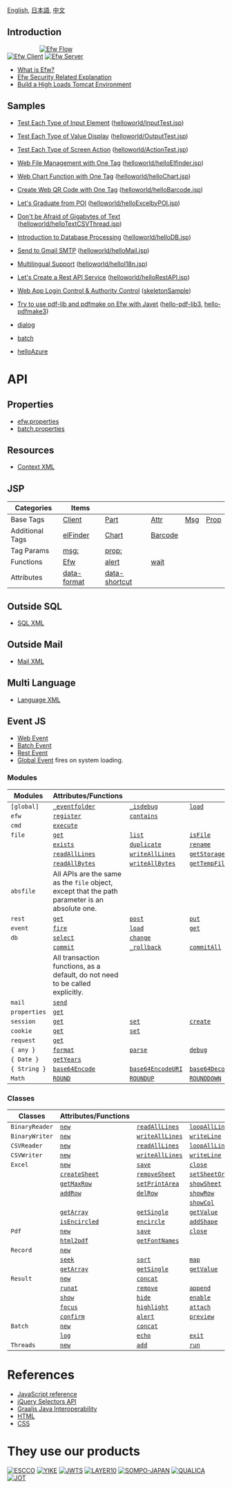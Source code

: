 [English](README_E.md), [日本語](README_J.md), [中文](README_C.md)

## Introduction

&nbsp;&nbsp;&nbsp;&nbsp;&nbsp;&nbsp;&nbsp;&nbsp;&nbsp;&nbsp;&nbsp;&nbsp;&nbsp;&nbsp;&nbsp;&nbsp;&nbsp;&nbsp;
[![Efw Flow](./help/img/efw_flow.png)](./help/img/efw_flow_org.png)<br>
[![Efw Client](./help/img/efw_client.png)](./help/img/efw_client_org.png)
[![Efw Server](./help/img/efw_server.png)](./help/img/efw_server_org.png)

* [What is Efw?](https://qiita.com/changkejun/items/844953846f3e6bed4a9d)
* [Efw Security Related Explanation](https://qiita.com/changkejun/items/70184f814ff52f862d91)
* [Build a High Loads Tomcat Environment](https://qiita.com/changkejun/items/fb325ed0a9d81f3bf5f0)


## Samples

* [Test Each Type of Input Element](https://qiita.com/changkejun/items/2f59403e8fa3b0f40eb7) ([helloworld/InputTest.jsp](https://github.com/efwGrp/qittaSamples/tree/main/helloworld/InputTest.jsp))
* [Test Each Type of Value Display](https://qiita.com/changkejun/items/f634ae1c8040cef4cc01) ([helloworld/OutputTest.jsp](https://github.com/efwGrp/qittaSamples/tree/main/helloworld/OutputTest.jsp))
* [Test Each Type of Screen Action](https://qiita.com/changkejun/items/3accadd827594d1bccdf) ([helloworld/ActionTest.jsp](https://github.com/efwGrp/qittaSamples/tree/main/helloworld/ActionTest.jsp))
* [Web File Management with One Tag](https://qiita.com/changkejun/items/3f943f089d44d83296af) ([helloworld/helloElfinder.jsp](https://github.com/efwGrp/qittaSamples/tree/main/helloworld/helloElfinder.jsp))
* [Web Chart Function with One Tag](https://qiita.com/changkejun/items/dc976ccaaf82458c7771) ([helloworld/helloChart.jsp](https://github.com/efwGrp/qittaSamples/tree/main/helloworld/helloChart.jsp))
* [Create Web QR Code with One Tag](https://qiita.com/changkejun/items/0cdef7d8d288f9f0a563) ([helloworld/helloBarcode.jsp](https://github.com/efwGrp/qittaSamples/tree/main/helloworld/helloBarcode.jsp))
* [Let's Graduate from POI](https://qiita.com/changkejun/items/5f6c5b234dc1322ec859) ([helloworld/helloExcelbyPOI.jsp](https://github.com/efwGrp/qittaSamples/tree/main/helloworld/helloExcelbyPOI.jsp))
* [Don't be Afraid of Gigabytes of Text](https://qiita.com/changkejun/items/97af2b8722c149f5335d) ([helloworld/helloTextCSVThread.jsp](https://github.com/efwGrp/qittaSamples/tree/main/helloworld/helloTextCSVThread.jsp))
* [Introduction to Database Processing](https://qiita.com/changkejun/items/d046d1804b4c996700e2) ([helloworld/helloDB.jsp](https://github.com/efwGrp/qittaSamples/tree/main/helloworld/helloDB.jsp))
* [Send to Gmail SMTP](https://qiita.com/changkejun/items/26fe53af470ee1a96b05) ([helloworld/helloMail.jsp](https://github.com/efwGrp/qittaSamples/tree/main/helloworld/helloMail.jsp))
* [Multilingual Support](https://qiita.com/changkejun/items/7d0999b90b0e5370f928) ([helloworld/helloI18n.jsp](https://github.com/efwGrp/qittaSamples/tree/main/helloworld/helloI18n.jsp))
* [Let's Create a Rest API Service](https://qiita.com/changkejun/items/54c3df529a1b83093790) ([helloworld/helloRestAPI.jsp](https://github.com/efwGrp/qittaSamples/tree/main/helloworld/helloRestAPI.jsp))
* [Web App Login Control & Authority Control](https://qiita.com/changkejun/items/c36d3671493225ad14ce) ([skeletonSample](https://github.com/efwGrp/qittaSamples/tree/main/skeletonSample))
* [Try to use pdf-lib and pdfmake on Efw with Javet](https://qiita.com/changkejun/items/5f50cf3d3e935dd90989) ([hello-pdf-lib3](https://github.com/efwGrp/qittaSamples/tree/main/hello-pdf-lib3), [hello-pdfmake3](https://github.com/efwGrp/qittaSamples/tree/main/hello-pdfmake3))

* [dialog](samples/dialogSample)
* [batch](samples/batchSample)
* [helloAzure](samples/helloAzure)


# API

## Properties

* [efw.properties](help/e/properties.web.md)
* [batch.properties](help/e/properties.batch.md)

## Resources

* [Context XML](help/e/resources.context.md)

## JSP

| Categories | Items  |||||
|---|---|---|---|---|---|
| Base Tags | [Client](help/e/tag.client.md) | [Part](help/e/tag.part.md) | [Attr](help/e/tag.attr.md) | [Msg](help/e/tag.msg.md) | [Prop](help/e/tag.prop.md) |
| Additional Tags | [elFinder](help/e/tag.elfinder.md) | [Chart](help/e/tag.chart.md) | [Barcode](help/e/tag.barcode.md) |  |  |
| Tag Params | [msg:](help/e/tag.attr.msg.md) | [prop:](help/e/tag.attr.prop.md) |  |  |  |
| Functions | [Efw](help/e/api_efw_function.md) | [alert](help/e/efw.dialog.alert.md) | [wait](help/e/efw.dialog.wait.md) |  |  |
| Attributes | [data-format](help/e/api_data_format.md) | [data-shortcut](help/e/api_data_shortcut.md) |  |  |  |

## Outside SQL

* [SQL XML](help/e/api_sql.md)

## Outside Mail

* [Mail XML](help/e/api_mail.md)

## Multi Language

* [Language XML](help/e/api_language.md)

## Event JS

* [Web Event](help/e/api_webevent.md)
* [Batch Event](help/e/api_batchevent.md)
* [Rest Event](help/e/api_restevent.md)
* [Global Event](help/e/api_global.md) fires on system loading.

### Modules

| Modules | Attributes/Functions |||||
|---|---|---|---|---|---|
| `[global]` | [`_eventfolder`](help/e/global._eventfolder.md) | [`_isdebug`](help/e/global._isdebug.md) | [`load`](help/e/global.load.md) |
| `efw` | [`register`](help/e/efw.register.md) | [`contains`](help/e/efw.contains.md) |  |  |  |
| `cmd` | [`execute`](help/e/cmd.execute.md) |  |  |  |  |
| `file` | [`get`](help/e/file.get.md) | [`list`](help/e/file.list.md) | [`isFile`](help/e/file.isFile.md) | [`isFolder`](help/e/file.isFolder.md) | [`makeFile`](help/e/file.makeFile.md) |
|  | [`exists`](help/e/file.exists.md) | [`duplicate`](help/e/file.duplicate.md) | [`rename`](help/e/file.rename.md) | [`remove`](help/e/file.remove.md) | [`makeDir`](help/e/file.makeDir.md) |
|  | [`readAllLines`](help/e/file.readAllLines.md) | [`writeAllLines`](help/e/file.writeAllLines.md) | [`getStorageFolder`](help/e/file.getStorageFolder.md) | [`saveUploadFiles`](help/e/file.saveUploadFiles.md) | [`saveSingleUploadFile`](help/e/file.saveSingleUploadFile.md) |
|  | [`readAllBytes`](help/e/file.readAllBytes.md) | [`writeAllBytes`](help/e/file.writeAllBytes.md) | [`getTempFileName`](help/e/file.getTempFileName.md) | [`move`](help/e/file.move.md) |  |
| `absfile` | All APIs are the same as the `file` object, except that the path parameter is an absolute one.  |||||
| `rest` | [`get`](help/e/rest.get.md) | [`post`](help/e/rest.post.md) | [`put`](help/e/rest.put.md) | [`delete`](help/e/rest.delete.md) | [`getStatus`](help/e/rest.getStatus.md) |
| `event` | [`fire`](help/e/event.fire.md) | [`load`](help/e/event.load.md) | [`get`](help/e/event.get.md) |  |  |
| `db` | [`select`](help/e/db.select.md) | [`change`](help/e/db.change.md) |  |  |  |
|  | [`commit`](help/e/db.commit.md) | [`_rollback`](help/e/db.rollback.md) | [`commitAll`](help/e/db.commitAll.md) | [`rollbackAll`](help/e/db.rollbackAll.md) |  |
|  | All transaction functions, as a default, do not need to be called explicitly.  |||||
| `mail` | [`send`](help/e/mail.send.md) |  |  |  |  |
| `properties` | [`get`](help/e/properties.get.md) |  |  |  |  |
| `session` | [`get`](help/e/session.get.md) | [`set`](help/e/session.set.md) | [`create`](help/e/session.create.md) | [`invalidate`](help/e/session.invalidate.md) |  |
| `cookie` | [`get`](help/e/cookie.get.md) | [`set`](help/e/cookie.set.md) |  |  |  |
| `request` | [`get`](help/e/request.get.md) |  |  |  |  |
| `{ any }` | [`format`](help/e/any.format.md) | [`parse`](help/e/any.parse.md) | [`debug`](help/e/any.debug.md) |  |  |
| `{ Date }` | [`getYears`](help/e/Date.getYears.md) |  |  |  |  |
| `{ String }` | [`base64Encode`](help/e/String.base64Encode.md) | [`base64EncodeURI`](help/e/String.base64EncodeURI.md) | [`base64Decode`](help/e/String.base64Decode.md) |  |  |
| `Math` | [`ROUND`](help/e/Math.ROUND.md) | [`ROUNDUP`](help/e/Math.ROUNDUP.md) | [`ROUNDDOWN`](help/e/Math.ROUNDDOWN.md) |  |  |


### Classes

| Classes | Attributes/Functions |||||
|---|---|---|---|---|---|
| `BinaryReader` | [`new`](help/e/BinaryReader.new.md) | [`readAllLines`](help/e/BinaryReader.readAllLines.md) | [`loopAllLines`](help/e/BinaryReader.loopAllLines.md) |  |  |
| `BinaryWriter` | [`new`](help/e/BinaryWriter.new.md) | [`writeAllLines`](help/e/BinaryWriter.writeAllLines.md) | [`writeLine`](help/e/BinaryWriter.writeLine.md) | [`close`](help/e/BinaryWriter.close.md) |  |
| `CSVReader` | [`new`](help/e/CSVReader.new.md) | [`readAllLines`](help/e/CSVReader.readAllLines.md) | [`loopAllLines`](help/e/CSVReader.loopAllLines.md) |  |  |
| `CSVWriter` | [`new`](help/e/CSVWriter.new.md) | [`writeAllLines`](help/e/CSVWriter.writeAllLines.md) | [`writeLine`](help/e/CSVWriter.writeLine.md) | [`close`](help/e/CSVWriter.close.md) |  |
| `Excel` | [`new`](help/e/excel.new.md) | [`save`](help/e/excel.save.md) | [`close`](help/e/excel.close.md) | [`getSheetNames`](help/e/excel.getSheetNames.md) |  |
|  | [`createSheet`](help/e/excel.createSheet.md) | [`removeSheet`](help/e/excel.removeSheet.md) | [`setSheetOrder`](help/e/excel.setSheetOrder.md) | [`setActiveSheet`](help/e/excel.setActiveSheet.md) |  |
|  | [`getMaxRow`](help/e/excel.getMaxRow.md) | [`setPrintArea`](help/e/excel.setPrintArea.md) | [`showSheet`](help/e/excel.showSheet.md) | [`hideSheet`](help/e/excel.hideSheet.md) | [`zoomSheet`](help/e/excel.zoomSheet.md) |
|  | [`addRow`](help/e/excel.addRow.md) | [`delRow`](help/e/excel.delRow.md) | [`showRow`](help/e/excel.showRow.md) | [`hideRow`](help/e/excel.hideRow.md) |  |
|  |  |  | [`showCol`](help/e/excel.showCol.md) | [`hideCol`](help/e/excel.hideCol.md) |  |
|  | [`getArray`](help/e/excel.getArray.md) | [`getSingle`](help/e/excel.getSingle.md) | [`getValue`](help/e/excel.getValue.md) | [`setCell`](help/e/excel.setCell.md) | [`setLink`](help/e/excel.setLink.md) |
|  | [`isEncircled`](help/e/excel.isEncircled.md) | [`encircle`](help/e/excel.encircle.md) | [`addShape`](help/e/excel.addShape.md) | [`addShapeInRange`](help/e/excel.addShapeInRange.md) | [`replacePicture`](help/e/excel.replacePicture.md) |
| `Pdf` | [`new`](help/e/pdf.new.md) | [`save`](help/e/pdf.save.md) | [`close`](help/e/pdf.close.md) | [`setField`](help/e/excel.setField.md) |  |
|  | [`html2pdf`](help/e/pdf.html2pdf.md) | [`getFontNames`](help/e/pdf.getFontNames.md) |
| `Record` | [`new`](help/e/record.new.md) |  |  |  |  |
|  | [`seek`](help/e/record.seek.md) | [`sort`](help/e/record.sort.md) | [`map`](help/e/record.map.md) | [`makeAllKeysUpperCase`](help/e/record.makeAllKeysUpperCase.md) | [`makeAllKeysLowerCase`](help/e/record.makeAllKeysLowerCase.md) |
|  | [`getArray`](help/e/record.getArray.md) | [`getSingle`](help/e/record.getSingle.md) | [`getValue`](help/e/record.getValue.md) | [`length`](help/e/record.length.md) |  |
| `Result` | [`new`](help/e/result.new.md) | [`concat`](help/e/result.concat.md) |  |  |  |
|  | [`runat`](help/e/result.runat.md) | [`remove`](help/e/result.remove.md) | [`append`](help/e/result.append.md) | [`withdata`](help/e/result.withdata.md) |  |
|  | [`show`](help/e/result.show.md) | [`hide`](help/e/result.hide.md) | [`enable`](help/e/result.enable.md) | [`disable`](help/e/result.disable.md) |  |
|  | [`focus`](help/e/result.focus.md) | [`highlight`](help/e/result.highlight.md) | [`attach`](help/e/result.attach.md) | [`deleteAfterDownload`](help/e/result.deleteAfterDownload.md) | [`saveas`](help/e/result.saveas.md) |  |
|  | [`confirm`](help/e/result.confirm.md) | [`alert`](help/e/result.alert.md) | [`preview`](help/e/result.preview.md) | [`eval`](help/e/result.eval.md) | [`navigate`](help/e/result.navigate.md) |
| `Batch` | [`new`](help/e/batch.new.md) | [`concat`](help/e/batch.concat.md) |  |  |  |
|  | [`log`](help/e/batch.log.md) | [`echo`](help/e/batch.echo.md) | [`exit`](help/e/batch.exit.md) |  |  |
| `Threads` | [`new`](help/e/threads.new.md) | [`add`](help/e/threads.add.md) | [`run`](help/e/threads.run.md) |  |  |

# References

* [JavaScript reference](https://developer.mozilla.org/en-US/docs/Web/JavaScript/Reference)
* [jQuery Selectors API](help/e/jQuery_Selectors_API.md)
* [Graaljs Java Interoperability](https://www.graalvm.org/latest/reference-manual/js/JavaInteroperability/)
* [HTML](https://developer.mozilla.org/en-US/docs/Web/HTML/Reference)
* [CSS](https://developer.mozilla.org/en-US/docs/Web/CSS)

# They use our products

[![ESCCO](help/img/logos/escco.png)](https://www.escco.co.jp) 
[![YIKE](help/img/logos/yike.jpg)](https://www.escco.com.cn) 
[![JWTS](help/img/logos/jwts.png)](https://www.jwts.co.jp) 
[![LAYER10](help/img/logos/layer10.png)](http://www.layer10.jp/) 
[![SOMPO-JAPAN](help/img/logos/jpn_sompo.jpg)](https://www.sompo-japan.co.jp/) 
[![QUALICA](help/img/logos/qualica.png)](https://www.qualica.co.jp/) 
[![JOT](help/img/logos/jot.png)](https://www.jotnw.or.jp/)

